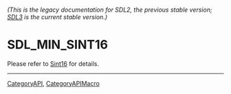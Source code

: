 ###### (This is the legacy documentation for SDL2, the previous stable version; [SDL3](https://wiki.libsdl.org/SDL3/) is the current stable version.)
# SDL_MIN_SINT16

Please refer to [Sint16](Sint16) for details.

----
[CategoryAPI](CategoryAPI), [CategoryAPIMacro](CategoryAPIMacro)

